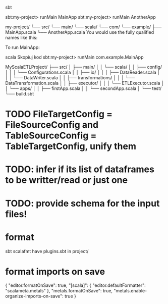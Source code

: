 

sbt

sbt:my-project> runMain MainApp
sbt:my-project> runMain AnotherApp


my-project/
└── src/
    └── main/
        └── scala/
            └── com/
                └── example/
                    ├── MainApp.scala
                    └── AnotherApp.scala
You would use the fully qualified names like this:

To run MainApp:

scala
Skopiuj kod
sbt:my-project> runMain com.example.MainApp




MyScalaETLProject/
├── src/
│   ├── main/
│   │   └── scala/
│   │       ├── config/
│   │       │   └── Configurations.scala
│   │       ├── io/
│   │       │   ├── DataReader.scala
│   │       │   └── DataWriter.scala
│   │       ├── transformations/
│   │       │   └── DataTransformation.scala
│   │       ├── executor/
│   │       │   └── ETLExecutor.scala
│   │       └── apps/
│   │           ├── firstApp.scala
│   │           └── secondApp.scala
│   └── test/
└── build.sbt


# TODO FileTargetConfig = FileSourceConfig and TableSourceConfig = TableTargetConfig, unify them
# TODO: infer if its list of dataframes to be writter/read or just one
# TODO: provide schema for the input files!


# format
sbt scalafmt
have plugins.sbt in project/


# format imports on save
{
    "editor.formatOnSave": true,
    "[scala]": {
        "editor.defaultFormatter": "scalameta.metals"
    },
    "metals.formatOnSave": true,
    "metals.enable-organize-imports-on-save": true
}